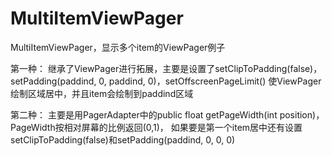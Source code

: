 # MultiItemViewPager
MultiItemViewPager，显示多个item的ViewPager例子


第一种：
继承了ViewPager进行拓展，主要是设置了setClipToPadding(false)，setPadding(paddind, 0, paddind, 0)，setOffscreenPageLimit()
使ViewPager绘制区域居中，并且item会绘制到paddind区域

第二种：
主要是用PagerAdapter中的public float getPageWidth(int position)，PageWidth按相对屏幕的比例返回(0,1)，
如果要是第一个item居中还有设置setClipToPadding(false)和setPadding(paddind, 0, 0, 0)
